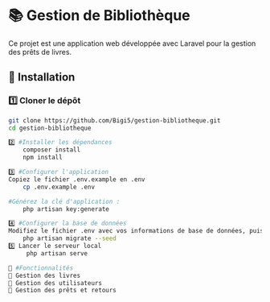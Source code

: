 # 📚 Gestion de Bibliothèque

Ce projet est une application web développée avec Laravel pour la gestion des prêts de livres.

## 🚀 Installation

### 1️⃣ Cloner le dépôt
```sh
git clone https://github.com/Bigi5/gestion-bibliotheque.git
cd gestion-bibliotheque

2️⃣ #Installer les dépendances
    composer install
    npm install

3️⃣ #Configurer l'application
Copiez le fichier .env.example en .env
    cp .env.example .env

#Générez la clé d'application :
    php artisan key:generate

4️⃣ #Configurer la base de données
Modifiez le fichier .env avec vos informations de base de données, puis exécutez :
    php artisan migrate --seed
5️⃣ Lancer le serveur local
     php artisan serve

📌 #Fonctionnalités
📖 Gestion des livres
👤 Gestion des utilisateurs
📅 Gestion des prêts et retours


